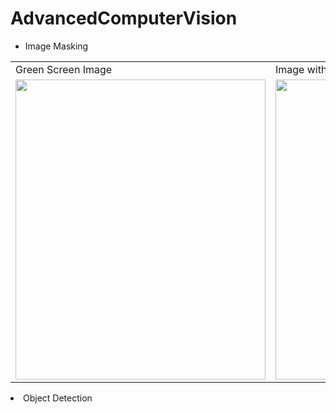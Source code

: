 # AdvancedComputerVision

- Image Masking
<table>
  <tr>
    <td>Green Screen Image</td>
     <td>Image with Background Replaced</td>
  </tr>
  <tr>
    <td><img src="https://user-images.githubusercontent.com/63863911/184540435-915d2bcd-cb5c-4480-a931-1712831d8b39.jpg" width=400 height=480></td>
    <td><img src="https://user-images.githubusercontent.com/63863911/184540601-293b1a03-66d6-4753-a043-632cabe71839.png" width=400 height=480></td>
    
  </tr>
 </table
 
 - Object Detection
